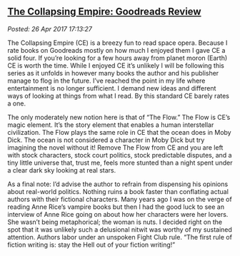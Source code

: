  
[The Collapsing Empire: Goodreads Review](http://analyzethedatanotthedrivel.org/2017/04/26/the-collapsing-empire-goodreads-review/)
-----------------------------------------------------------------------------------------------------------------------------------

*Posted: 26 Apr 2017 17:13:27*

The Collapsing Empire (CE) is a breezy fun to read space opera. Because
I rate books on Goodreads mostly on how much I enjoyed them I gave CE a
solid four. If you’re looking for a few hours away from planet moron
(Earth) CE is worth the time. While I enjoyed CE it’s unlikely I will be
following this series as it unfolds in however many books the author and
his publisher manage to flog in the future. I’ve reached the point in my
life where entertainment is no longer sufficient. I demand new ideas and
different ways of looking at things from what I read. By this standard
CE barely rates a one.

The only moderately new notion here is that of “The Flow.” The Flow is
CE’s magic element. It’s the story element that enables a human
interstellar civilization. The Flow plays the same role in CE that the
ocean does in Moby Dick. The ocean is not considered a character in Moby
Dick but try imagining the novel without it! Remove The Flow from CE and
you are left with stock characters, stock court politics, stock
predictable disputes, and a tiny little universe that, trust me, feels
more stunted than a night spent under a clear dark sky looking at real
stars.

As a final note: I’d advise the author to refrain from dispensing his
opinions about real-world politics. Nothing ruins a book faster than
conflating actual authors with their fictional characters. Many years
ago I was on the verge of reading Anne Rice’s vampire books but then I
had the good luck to see an interview of Anne Rice going on about how
her characters were her lovers. She wasn’t being metaphorical; the woman
is nuts. I decided right on the spot that it was unlikely such a
delusional nitwit was worthy of my sustained attention. Authors labor
under an unspoken Fight Club rule. “The first rule of fiction writing
is: stay the Hell out of your fiction writing!”
